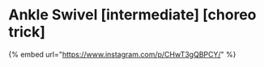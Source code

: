 # Ankle Swivel \[intermediate] \[choreo trick]

{% embed url="https://www.instagram.com/p/CHwT3gQBPCY/" %}
